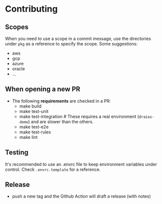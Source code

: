 # Contributing

## Scopes

When you need to use a scope in a commit message, use the directories under `pkg` as a reference
to specify the scope. Some suggestions:

- aws
- gcp
- azure
- oracle
- ...

## When opening a new PR

- The following **requirements** are checked in a PR:
    - make build
    - make test-unit
    - make test-integration # These requires a real environment (`draios-demo`) and are slower than the others.
    - make test-e2e
    - make test-rules
    - make lint

<!--
* We also use `pre-commit` plugin to automate this step, and **validate/detect** the issues when commiting from your local.
* When opening a PR, **an image will be built** in the [project packages section](https://github.com/orgs/sysdiglabs/packages?repo_name=cloud-connector), with the tag `pr-xxx`
-->

## Testing

It's recommended to use an .envrc file to keep environment variables under control. Check `.envrc.template` for a reference.

## Release

- push a new tag and the Github Action will draft a release (with notes)